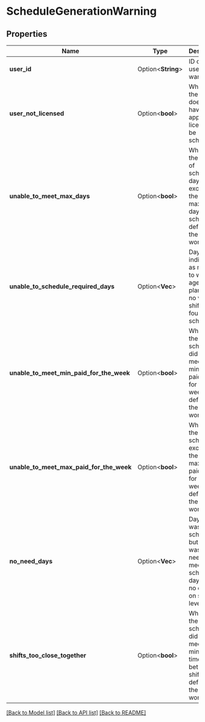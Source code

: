 # ScheduleGenerationWarning

## Properties

Name | Type | Description | Notes
------------ | ------------- | ------------- | -------------
**user_id** | Option<**String**> | ID of the user in the warning | [optional]
**user_not_licensed** | Option<**bool**> | Whether the user does not have the appropriate license to be scheduled | [optional]
**unable_to_meet_max_days** | Option<**bool**> | Whether the number of scheduled days exceeded the maximum days to schedule defined in the agent work plan | [optional]
**unable_to_schedule_required_days** | Option<**Vec<String>**> | Days indicated as required to work in agent work plan where no viable shift was found to schedule | [optional]
**unable_to_meet_min_paid_for_the_week** | Option<**bool**> | Whether the schedule did not meet the minimum paid time for the week defined in the agent work plan | [optional]
**unable_to_meet_max_paid_for_the_week** | Option<**bool**> | Whether the schedule exceeded the maximum paid time for the week defined in the agent work plan | [optional]
**no_need_days** | Option<**Vec<String>**> | Days agent was scheduled but there was no need to meet. The scheduled days have no effect on service levels | [optional]
**shifts_too_close_together** | Option<**bool**> | Whether the schedule did not meet the minimum time between shifts defined in the agent work plan | [optional]

[[Back to Model list]](../README.md#documentation-for-models) [[Back to API list]](../README.md#documentation-for-api-endpoints) [[Back to README]](../README.md)


